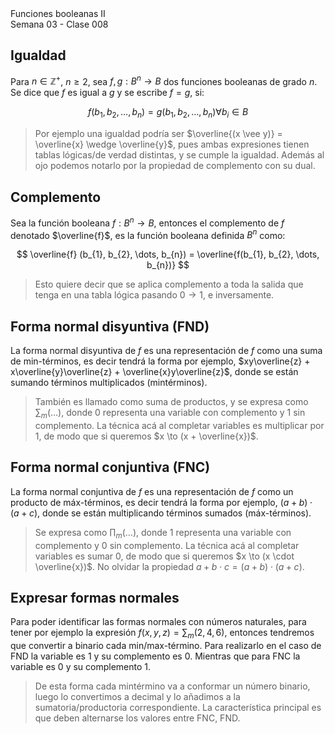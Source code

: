 <div class="header">
    <span class="header_txt">Funciones booleanas II</span><br/>
    <span class="header_dec">Semana 03 - Clase 008</span>
</div>

## Igualdad
Para $n \in \mathbb{Z}^{+}$, $n \geq 2$, sea $f, g: B^{n} \longrightarrow B$ dos funciones booleanas de grado $n$. Se dice que $f$ es igual a $g$ y se escribe $f = g$, si:

$$
f(b_{1}, b_{2},\dots,b_{n}) = g(b_{1}, b_{2},\dots,b_{n}) \forall b_{i} \in B
$$

> Por ejemplo una igualdad podría ser $\overline{(x \vee y)} = \overline{x} \wedge \overline{y}$, pues ambas expresiones tienen tablas lógicas/de verdad distintas, y se cumple la igualdad. Además al ojo podemos notarlo por la propiedad de complemento con su dual.

## Complemento
Sea la función booleana $f: B^{n} \longrightarrow B$, entonces el complemento de $f$ denotado $\overline{f}$, es la función booleana definida $B^{n}$ como:
 
$$
\overline{f} (b_{1}, b_{2}, \dots, b_{n}) = \overline{f(b_{1}, b_{2}, \dots, b_{n})}
$$

> Esto quiere decir que se aplica complemento a toda la salida que tenga en una tabla lógica pasando $0 \to 1$, e inversamente.

## Forma normal disyuntiva (FND)
La forma normal disyuntiva de $f$ es una representación de $f$ como una suma de min-términos, es decir tendrá la forma por ejemplo, $xy\overline{z} + x\overline{y}\overline{z} + \overline{x}y\overline{z}$, donde se están sumando términos multiplicados (mintérminos).

> También es llamado como suma de productos, y se expresa como $\sum{_{m}(\dots)}$, donde 0 representa una variable con complemento y 1 sin complemento. La técnica acá al completar variables es multiplicar por 1, de modo que si queremos $x \to (x + \overline{x})$.

## Forma normal conjuntiva (FNC)
La forma normal conjuntiva de $f$ es una representación de $f$ como un producto de máx-términos, es decir tendrá la forma por ejemplo, $(a + b) \cdot (a + c)$, donde se están multiplicando términos sumados (máx-términos).

> Se expresa como $\prod{_{m}(\dots)}$, donde 1 representa una variable con complemento y 0 sin complemento. La técnica acá al completar variables es sumar 0, de modo que si queremos $x \to (x \cdot \overline{x})$. No olvidar la propiedad $a + b \cdot c = (a + b) \cdot (a + c)$. 

## Expresar formas normales
Para poder identificar las formas normales con números naturales, para tener por ejemplo la expresión $f(x ,y, z) = \sum_{m}(2, 4, 6)$, entonces tendremos que convertir a binario cada min/max-término. Para realizarlo en el caso de FND la variable es 1 y su complemento es 0. Mientras que para FNC la variable es 0 y su complemento 1. 

> De esta forma cada mintérmino va a conformar un número binario, luego lo convertimos a decimal y lo añadimos a la sumatoria/productoria correspondiente. La característica principal es que deben alternarse los valores entre FNC, FND.